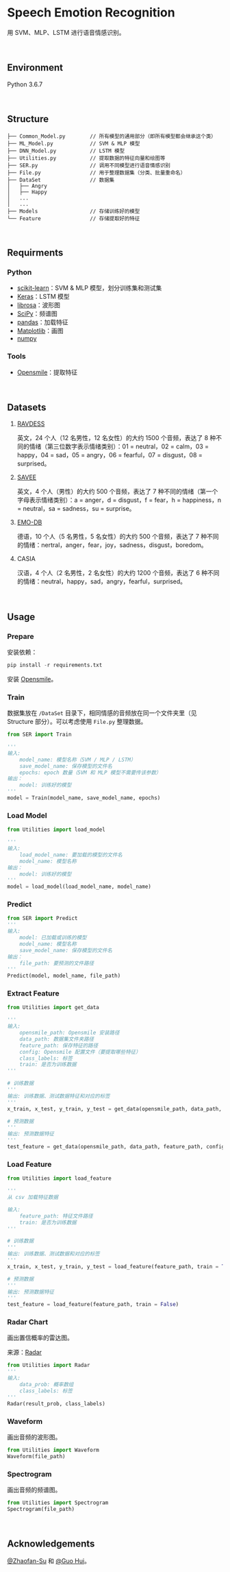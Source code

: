 # Speech Emotion Recognition 

用 SVM、MLP、LSTM 进行语音情感识别。

&nbsp;

## Environment

Python 3.6.7

&nbsp;

## Structure

```
├── Common_Model.py        // 所有模型的通用部分（即所有模型都会继承这个类）
├── ML_Model.py            // SVM & MLP 模型
├── DNN_Model.py           // LSTM 模型
├── Utilities.py           // 提取数据的特征向量和绘图等
├── SER.py                 // 调用不同模型进行语音情感识别
├── File.py                // 用于整理数据集（分类、批量重命名）
├── DataSet                // 数据集                      
│   ├── Angry
│   ├── Happy
│   ...
│   ...
├── Models                 // 存储训练好的模型
└── Feature                // 存储提取好的特征
```

&nbsp;

## Requirments

### Python

- [scikit-learn](https://github.com/scikit-learn/scikit-learn)：SVM & MLP 模型，划分训练集和测试集
- [Keras](https://github.com/keras-team/keras)：LSTM 模型
- [librosa](https://github.com/librosa/librosa)：波形图
- [SciPy](https://github.com/scipy/scipy)：频谱图
- [pandas](https://github.com/pandas-dev/pandas)：加载特征
- [Matplotlib](https://github.com/matplotlib/matplotlib)：画图
- [numpy](github.com/numpy/numpy)

### Tools

- [Opensmile](https://github.com/naxingyu/opensmile)：提取特征

&nbsp;

## Datasets

1. [RAVDESS](https://zenodo.org/record/1188976)

   英文，24 个人（12 名男性，12 名女性）的大约 1500 个音频，表达了 8 种不同的情绪（第三位数字表示情绪类别）：01 = neutral，02 = calm，03 = happy，04 = sad，05 = angry，06 = fearful，07 = disgust，08 = surprised。

2. [SAVEE](http://kahlan.eps.surrey.ac.uk/savee/Download.html)

   英文，4 个人（男性）的大约 500 个音频，表达了 7 种不同的情绪（第一个字母表示情绪类别）：a = anger，d = disgust，f = fear，h = happiness，n = neutral，sa = sadness，su = surprise。

3. [EMO-DB](http://www.emodb.bilderbar.info/download/)

   德语，10 个人（5 名男性，5 名女性）的大约 500 个音频，表达了 7 种不同的情绪：nertral，anger，fear，joy，sadness，disgust，boredom。

4. CASIA

   汉语，4 个人（2 名男性，2 名女性）的大约 1200 个音频，表达了 6 种不同的情绪：neutral，happy，sad，angry，fearful，surprised。

&nbsp;

## Usage

### Prepare

安装依赖：

```python
pip install -r requirements.txt
```

安装 [Opensmile](https://github.com/naxingyu/opensmile)。



### Train

数据集放在 `/DataSet` 目录下，相同情感的音频放在同一个文件夹里（见 Structure 部分）。可以考虑使用 `File.py` 整理数据。


```python
from SER import Train

'''
输入:
	model_name: 模型名称（SVM / MLP / LSTM）
	save_model_name: 保存模型的文件名
	epochs: epoch 数量（SVM 和 MLP 模型不需要传该参数）
输出：
	model: 训练好的模型
'''
model = Train(model_name, save_model_name, epochs)
```



### Load Model

```python
from Utilities import load_model

'''
输入:
	load_model_name: 要加载的模型的文件名
	model_name: 模型名称
输出：
	model: 训练好的模型
'''
model = load_model(load_model_name, model_name)
```



### Predict

```python
from SER import Predict
'''
输入:
	model: 已加载或训练的模型
	model_name: 模型名称
	save_model_name: 保存模型的文件名
输出：
	file_path: 要预测的文件路径
'''
Predict(model, model_name, file_path)
```



### Extract Feature

```python
from Utilities import get_data

'''
输入:
    opensmile_path: Opensmile 安装路径
    data_path: 数据集文件夹路径
    feature_path: 保存特征的路径
    config: Opensmile 配置文件（要提取哪些特征）
    class_labels: 标签
    train: 是否为训练数据
'''

# 训练数据
'''
输出: 训练数据、测试数据特征和对应的标签
'''
x_train, x_test, y_train, y_test = get_data(opensmile_path, data_path, feature_path, config, class_labels, train = False)

# 预测数据
'''
输出: 预测数据特征
'''
test_feature = get_data(opensmile_path, data_path, feature_path, config, class_labels, train = True)
```



### Load Feature

```python
from Utilities import load_feature

'''
从 csv 加载特征数据

输入:
    feature_path: 特征文件路径
    train: 是否为训练数据
'''

# 训练数据
'''
输出: 训练数据、测试数据和对应的标签
'''
x_train, x_test, y_train, y_test = load_feature(feature_path, train = True)

# 预测数据
'''
输出: 预测数据特征
'''
test_feature = load_feature(feature_path, train = False)
```



### Radar Chart

画出置信概率的雷达图。

来源：[Radar](https://github.com/Zhaofan-Su/SpeechEmotionRecognition/blob/master/leidatu.py)

```python
from Utilities import Radar
'''
输入:
    data_prob: 概率数组
    class_labels: 标签
'''
Radar(result_prob, class_labels)
```



### Waveform

画出音频的波形图。

```python
from Utilities import Waveform
Waveform(file_path)
```



### Spectrogram

画出音频的频谱图。

```python
from Utilities import Spectrogram
Spectrogram(file_path)
```

&nbsp;

## Acknowledgements

[@Zhaofan-Su](https://github.com/Zhaofan-Su) 和 [@Guo Hui](https://github.com/guohui15661353950)。